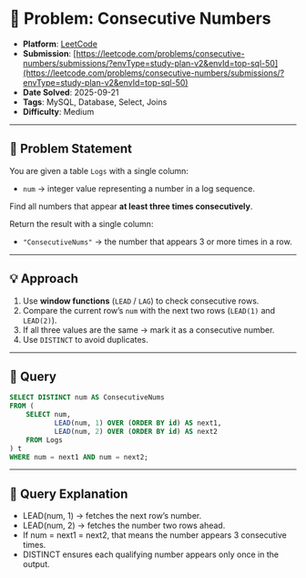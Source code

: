 # 🧲 Problem: Consecutive Numbers

- **Platform**: [LeetCode](https://leetcode.com/problems/consecutive-numbers/description/?envType=study-plan-v2&envId=top-sql-50)
- **Submission**: [https://leetcode.com/problems/consecutive-numbers/submissions/?envType=study-plan-v2&envId=top-sql-50](https://leetcode.com/problems/consecutive-numbers/submissions/?envType=study-plan-v2&envId=top-sql-50)
- **Date Solved**: 2025-09-21
- **Tags**: MySQL, Database, Select, Joins
- **Difficulty**: Medium

---

## 📌 Problem Statement  
You are given a table `Logs` with a single column:  

- `num` → integer value representing a number in a log sequence.  

Find all numbers that appear **at least three times consecutively**.  

Return the result with a single column:  
- `"ConsecutiveNums"` → the number that appears 3 or more times in a row.

---

## 💡 Approach  
1. Use **window functions** (`LEAD` / `LAG`) to check consecutive rows.  
2. Compare the current row’s `num` with the next two rows (`LEAD(1)` and `LEAD(2)`).  
3. If all three values are the same → mark it as a consecutive number.  
4. Use `DISTINCT` to avoid duplicates.  

---

## 📝 Query  
```sql
SELECT DISTINCT num AS ConsecutiveNums
FROM (
    SELECT num,
           LEAD(num, 1) OVER (ORDER BY id) AS next1,
           LEAD(num, 2) OVER (ORDER BY id) AS next2
    FROM Logs
) t
WHERE num = next1 AND num = next2;
```
---

## 🔎 Query Explanation

- LEAD(num, 1) → fetches the next row’s number.
- LEAD(num, 2) → fetches the number two rows ahead.
- If num = next1 = next2, that means the number appears 3 consecutive times.
- DISTINCT ensures each qualifying number appears only once in the output.

